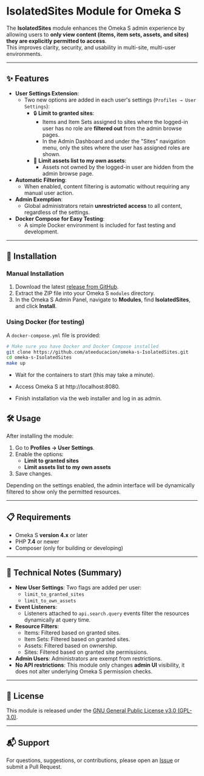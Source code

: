 # IsolatedSites Module for Omeka S

The **IsolatedSites** module enhances the Omeka S admin experience by allowing users to **only view content (items, item sets, assets, and sites) they are explicitly permitted to access**.  
This improves clarity, security, and usability in multi-site, multi-user environments.

---

## ✨ Features

- **User Settings Extension**:
  - Two new options are added in each user's settings (`Profiles → User Settings`):
    - 🔒 **Limit to granted sites**:
      - Items and Item Sets assigned to sites where the logged-in user has no role are **filtered out** from the admin browse pages.
      - In the Admin Dashboard and under the "Sites" navigation menu, only the sites where the user has assigned roles are shown.
    - 📄 **Limit assets list to my own assets**:
      - Assets not owned by the logged-in user are hidden from the admin browse page.
- **Automatic Filtering**:
  - When enabled, content filtering is automatic without requiring any manual user action.
- **Admin Exemption**:
  - Global administrators retain **unrestricted access** to all content, regardless of the settings.
- **Docker Compose for Easy Testing**:
  - A simple Docker environment is included for fast testing and development.

---

## 🚀 Installation

### Manual Installation

1. Download the latest [release from GitHub](https://github.com/ateeducacion/omeka-s-IsolatedSites/releases).
2. Extract the ZIP file into your Omeka S `modules` directory.
3. In the Omeka S Admin Panel, navigate to **Modules**, find **IsolatedSites**, and click **Install**.

### Using Docker (for testing)

A `docker-compose.yml` file is provided:

```bash
# Make sure you have Docker and Docker Compose installed
git clone https://github.com/ateeducacion/omeka-s-IsolatedSites.git
cd omeka-s-IsolatedSites
make up
```
- Wait for the containers to start (this may take a minute).

- Access Omeka S at http://localhost:8080.

- Finish installation via the web installer and log in as admin.

## 🛠️ Usage

After installing the module:

1. Go to **Profiles → User Settings**.
2. Enable the options:
   - **Limit to granted sites**
   - **Limit assets list to my own assets**
3. Save changes.

Depending on the settings enabled, the admin interface will be dynamically filtered to show only the permitted resources.

---

## 📋 Requirements

- Omeka S **version 4.x** or later
- PHP **7.4** or newer
- Composer (only for building or developing)

---

## 🧩 Technical Notes (Summary)

- **New User Settings**: Two flags are added per user:
  - `limit_to_granted_sites`
  - `limit_to_own_assets`
- **Event Listeners**:
  - Listeners attached to `api.search.query` events filter the resources dynamically at query time.
- **Resource Filters**:
  - Items: Filtered based on granted sites.
  - Item Sets: Filtered based on granted sites.
  - Assets: Filtered based on ownership.
  - Sites: Filtered based on granted site permissions.
- **Admin Users**: Administrators are exempt from restrictions.
- **No API restrictions**: This module only changes **admin UI** visibility, it does not alter underlying Omeka S permission checks.

---

## 📄 License

This module is released under the [GNU General Public License v3.0 (GPL-3.0)](https://www.gnu.org/licenses/gpl-3.0.html).

---

## 📬 Support

For questions, suggestions, or contributions, please open an [Issue](https://github.com/ateeducacion/omeka-s-IsolatedSites/issues) or submit a Pull Request.

